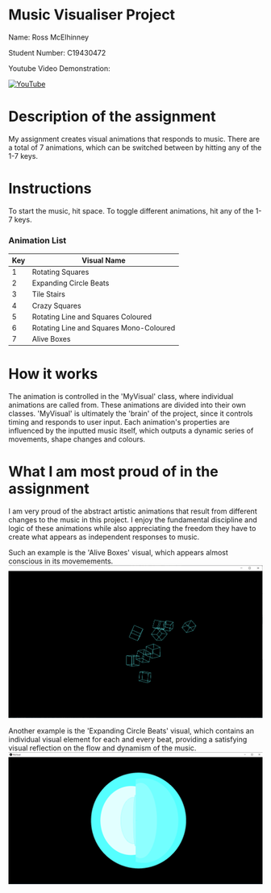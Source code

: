 # Music Visualiser Project

Name: Ross McElhinney

Student Number: C19430472

Youtube Video Demonstration:

[![YouTube](http://img.youtube.com/vi/uRYmBVHBL6I/0.jpg)](https://www.youtube.com/watch?v=uRYmBVHBL6I)

# Description of the assignment

My assignment creates visual animations that responds to music. There are a total of
7 animations, which can be switched between by hitting any of the 1-7 keys.

# Instructions

To start the music, hit space.
To toggle different animations, hit any of the 1-7 keys.

### Animation List

| Key | Visual Name                             |
| --- | --------------------------------------- |
| 1   | Rotating Squares                        |
| 2   | Expanding Circle Beats                  |
| 3   | Tile Stairs                             |
| 4   | Crazy Squares                           |
| 5   | Rotating Line and Squares Coloured      |
| 6   | Rotating Line and Squares Mono-Coloured |
| 7   | Alive Boxes                             |

# How it works

The animation is controlled in the 'MyVisual' class, where individual animations
are called from. These animations are divided into their own classes.
'MyVisual' is ultimately the 'brain' of the project, since it controls timing and
responds to user input.
Each animation's properties are influenced by the inputted music itself, which outputs a
dynamic series of movements, shape changes and colours.

# What I am most proud of in the assignment

I am very proud of the abstract artistic animations that result from different changes to
the music in this project. I enjoy the fundamental discipline and logic of these animations while also
appreciating the freedom they have to create what appears as independent responses to music.

Such an example is the 'Alive Boxes' visual, which appears almost conscious in its movemements.
![Example](images/independentAnimation.png)

Another example is the 'Expanding Circle Beats' visual, which contains an individual visual element
for each and every beat, providing a satisfying visual reflection on the flow and dynamism of the music.
![Example](images/CircleBeats.png)
